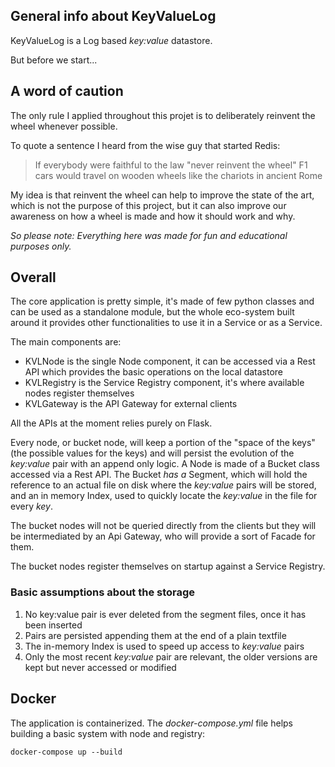## General info about KeyValueLog 
KeyValueLog is a Log based *key:value* datastore.

But before we start... 

## A word of caution
The only rule I applied throughout this projet is to deliberately reinvent the wheel whenever possible.

To quote a sentence I heard from the wise guy that started Redis: 
>If everybody were faithful to the law "never reinvent the wheel" F1 cars would travel on wooden wheels like the chariots in ancient Rome 

My idea is that reinvent the wheel can help to improve the state of the art, which is not the purpose of this project, but it can also improve our awareness on how a wheel is made and how it should work and why. 

*So please note: Everything here was made for fun and educational purposes only.*

## Overall
The core application is pretty simple, it's made of few python classes and can be used as a standalone module, but the whole eco-system built around it provides other functionalities to use it in a Service or as a Service.

The main components are:
- KVLNode is the single Node component, it can be accessed via a Rest API which provides the basic operations on the local datastore
- KVLRegistry is the Service Registry component, it's where available nodes register themselves
- KVLGateway is the API Gateway for external clients

All the APIs at the moment relies purely on Flask.

Every node, or bucket node, will keep a portion of the "space of the keys" (the possible values for the keys) and will persist the evolution of the *key:value* pair with an append only logic. A Node is made of a Bucket class accessed via a Rest API. The Bucket *has a* Segment, which will hold the reference to an actual file on disk where the *key:value* pairs will be stored, and an in memory Index, used to quickly locate the *key:value* in the file for every *key*.

The bucket nodes will not be queried directly from the clients but they will be intermediated by an Api Gateway, who will provide a sort of Facade for them.

The bucket nodes register themselves on startup against a Service Registry.

### Basic assumptions about the storage
1. No key:value pair is ever deleted from the segment files, once it has been inserted
2. Pairs are persisted appending them at the end of a plain textfile 
3. The in-memory Index is used to speed up access to *key:value* pairs
4. Only the most recent *key:value* pair are relevant, the older versions are kept but never accessed or modified

## Docker
The application is containerized. 
The *docker-compose.yml* file helps building a basic system with node and registry:
```
docker-compose up --build
```
